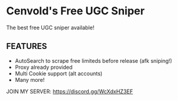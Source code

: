
# Cenvold's Free UGC Sniper

The best free UGC sniper available!



## FEATURES

- AutoSearch to scrape free limiteds before release (afk sniping!)
- Proxy already provided
- Multi Cookie support (alt accounts)
- Many more!

JOIN MY SERVER: https://discord.gg/WcXdxHZ3EF

